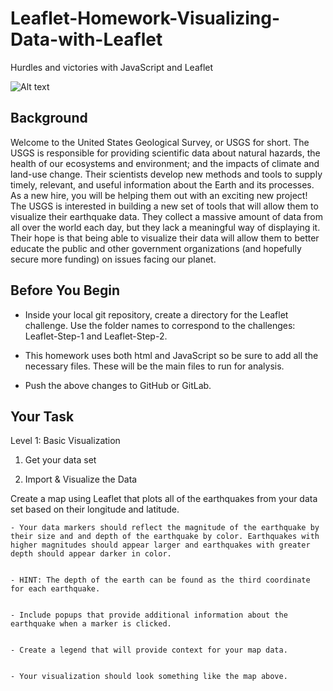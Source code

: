 # Leaflet-Homework-Visualizing-Data-with-Leaflet
Hurdles and victories with JavaScript and Leaflet

![Alt text](images/logo.png?raw=true "Title")

## Background

Welcome to the United States Geological Survey, or USGS for short. The USGS is responsible for providing scientific data about natural hazards, the health of our ecosystems and environment; and the impacts of climate and land-use change. Their scientists develop new methods and tools to supply timely, relevant, and useful information about the Earth and its processes. As a new hire, you will be helping them out with an exciting new project!
The USGS is interested in building a new set of tools that will allow them to visualize their earthquake data. They collect a massive amount of data from all over the world each day, but they lack a meaningful way of displaying it. Their hope is that being able to visualize their data will allow them to better educate the public and other government organizations (and hopefully secure more funding) on issues facing our planet.

## Before You Begin


- Inside your local git repository, create a directory for the Leaflet challenge. Use the folder names to correspond to the challenges: Leaflet-Step-1 and Leaflet-Step-2.


- This homework uses both html and JavaScript so be sure to add all the necessary files. These will be the main files to run for analysis.


- Push the above changes to GitHub or GitLab.



## Your Task

Level 1: Basic Visualization

1) Get your data set

2) Import & Visualize the Data

Create a map using Leaflet that plots all of the earthquakes from your data set based on their longitude and latitude.

    - Your data markers should reflect the magnitude of the earthquake by their size and and depth of the earthquake by color. Earthquakes with higher magnitudes should appear larger and earthquakes with greater depth should appear darker in color.


    - HINT: The depth of the earth can be found as the third coordinate for each earthquake.


    - Include popups that provide additional information about the earthquake when a marker is clicked.


    - Create a legend that will provide context for your map data.


    - Your visualization should look something like the map above.
